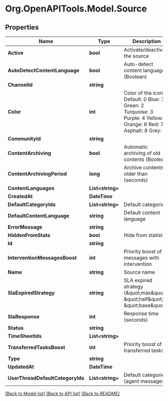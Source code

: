 # Org.OpenAPITools.Model.Source
## Properties

Name | Type | Description | Notes
------------ | ------------- | ------------- | -------------
**Active** | **bool** | Activate/deactivate the source | [optional] 
**AutoDetectContentLanguage** | **bool** | Auto-detect content language (Boolean) | [optional] 
**ChannelId** | **string** |  | [optional] 
**Color** | **int** | Color of the icon: Default: 0 Blue: 1 Green: 2 Turquoise: 3 Purple: 4 Yellow: 5 Orange: 6 Red: 7 Asphalt: 8 Grey: 9 | [optional] 
**CommunityId** | **string** |  | [optional] 
**ContentArchiving** | **bool** | Automatic archiving of old contents (Boolean) | [optional] 
**ContentArchivingPeriod** | **long** | Archive contents older than (seconds) | [optional] 
**ContentLanguages** | **List&lt;string&gt;** |  | [optional] 
**CreatedAt** | **DateTime** |  | [optional] 
**DefaultCategoryIds** | **List&lt;string&gt;** | Default categories | [optional] 
**DefaultContentLanguage** | **string** | Default content language | [optional] 
**ErrorMessage** | **string** |  | [optional] 
**HiddenFromStats** | **bool** | Hide from statistics | [optional] 
**Id** | **string** |  | [optional] 
**InterventionMessagesBoost** | **int** | Priority boost of messages with intervention | [optional] 
**Name** | **string** | Source name | [optional] 
**SlaExpiredStrategy** | **string** | SLA expired strategy (\&quot;max\&quot;, \&quot;half\&quot; or \&quot;base\&quot;) | [optional] 
**SlaResponse** | **int** | Response time (seconds) | [optional] 
**Status** | **string** |  | [optional] 
**TimeSheetIds** | **List&lt;string&gt;** |  | [optional] 
**TransferredTasksBoost** | **int** | Priority boost of transferred tasks | [optional] 
**Type** | **string** |  | [optional] 
**UpdatedAt** | **DateTime** |  | [optional] 
**UserThreadDefaultCategoryIds** | **List&lt;string&gt;** | Default categories (agent messages) | [optional] 

[[Back to Model list]](../README.md#documentation-for-models) [[Back to API list]](../README.md#documentation-for-api-endpoints) [[Back to README]](../README.md)

